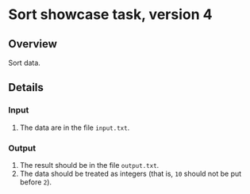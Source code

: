 # Sort showcase task, version 4

## Overview

Sort data.

## Details

### Input

1. The data are in the file `input.txt`.

### Output

1. The result should be in the file `output.txt`.
2. The data should be treated as integers (that is, `10` should not be put before `2`).
